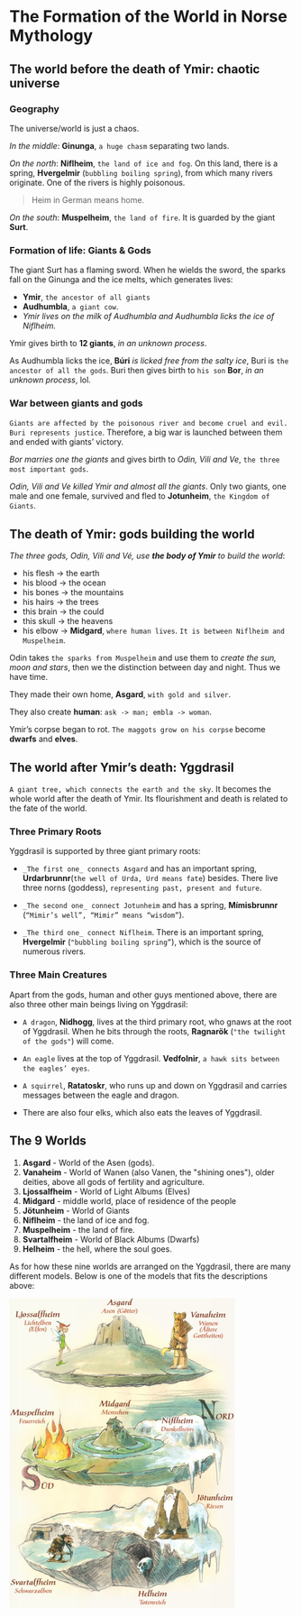 # The Formation of the World in Norse Mythology

## The world before the death of Ymir: chaotic universe

### Geography

The universe/world is just a chaos. 

_In the middle_: **Ginunga**, `a huge chasm` separating two lands.

_On the north_: **Niflheim**, `the land of ice and fog`. On this land, there is a spring, **Hvergelmir** (`bubbling boiling spring`), from which many rivers originate. One of the rivers is highly poisonous.

> Heim in German means home.

_On the south_: **Muspelheim**, `the land of fire`. It is guarded by the giant **Surt**. 

### Formation of life: Giants & Gods

The giant Surt has a flaming sword. When he wields the sword, the sparks fall on the Ginunga and the ice melts, which generates lives: 
* **Ymir**, `the ancestor of all giants`
* **Audhumbla**, `a giant cow`. 
* _Ymir lives on the milk of Audhumbla and Audhumbla licks the ice of Niflheim._

Ymir gives birth to **12 giants**, _in an unknown process_.

As Audhumbla licks the ice, **Búri** _is licked free from the salty ice_, Buri is `the ancestor of all the gods`. Buri then gives birth 
to `his son` **Bor**, _in an unknown process_, lol.

### War between giants and gods

`Giants are affected by the poisonous river and become cruel and evil. Buri represents justice`. Therefore, a big war is launched 
between them and ended with giants’ victory.

_Bor marries one the giants_ and gives birth to *Odin, Vili and Ve*, `the three most important gods`.

_Odin, Vili and Ve killed Ymir and almost all the giants_. Only two giants, one male and one female, survived and fled to **Jotunheim**, 
`the Kingdom of Giants`.

## The death of Ymir: gods building the world

_The three gods, Odin, Vili and Vé, use **the body of Ymir** to build the world_:

* his flesh -> the earth 
* his blood -> the ocean
* his bones -> the mountains
* his hairs -> the trees
* this brain -> the could 
* this skull -> the heavens
* his elbow -> **Midgard**, `where human lives`. `It is between Niflheim and Muspelheim`.

Odin takes `the sparks from Muspelheim` and use them to _create the sun, moon and stars_, then we the distinction between day and night. 
Thus we have time.

They made their own home, **Asgard**, `with gold and silver`.

They also create **human**: `ask -> man; embla -> woman`.

Ymir’s corpse began to rot. `The maggots grow on his corpse` become **dwarfs** and **elves**.

## The world after Ymir’s death: Yggdrasil

`A giant tree, which connects the earth and the sky`. It becomes the whole world after the death of Ymir. Its flourishment and death is related to the fate of the world.

### Three Primary Roots

Yggdrasil is supported by three giant primary roots:

* `_The first one_ connects Asgard` and has an important spring, **Urdarbrunnr**(`the well of Urda, Urd means fate`) besides. There live three norns (goddess), `representing past, present and future`.

* `_The second one_ connect Jotunheim` and has a spring, **Mímisbrunnr** (`“Mimir’s well”, “Mimir” means “wisdom”`).

* `_The third one_ connect Niflheim`. There is an important spring, **Hvergelmir** (`"bubbling boiling spring”`), which is the source of 
numerous rivers.

### Three Main Creatures

Apart from the gods, human and other guys mentioned above, there are also three other main beings living on Yggdrasil:

* `A dragon`, **Nidhogg**, lives at the third primary root, who gnaws at the root of Yggdrasil. When he bits through the roots, 
**Ragnarök** (`"the twilight of the gods"`) will come.

* `An eagle` lives at the top of Yggdrasil. **Vedfolnir**, `a hawk sits between the eagles’ eyes`.

* `A squirrel`, **Ratatoskr**, who runs up and down on Yggdrasil and carries messages between the eagle and dragon.

* There are also four elks, which also eats the leaves of Yggdrasil.

## The 9 Worlds

1. **Asgard** - World of the Asen (gods).
2. **Vanaheim** - World of Wanen (also Vanen, the "shining ones"), older deities, above all gods of fertility and agriculture.
3. **Ljossalfheim** - World of Light Albums (Elves)
4. **Midgard** - middle world, place of residence of the people
5. **Jötunheim** - World of Giants
6. **Niflheim** - the land of ice and fog.
7. **Muspelheim** - the land of fire.
8. **Svartalfheim** - World of Black Albums (Dwarfs)
9. **Helheim** - the hell, where the soul goes.

As for how these nine worlds are arranged on the Yggdrasil, there are many different models. Below is one of the models that fits the
descriptions above:

<img src="https://github.com/Ray-Fan/Norse-Mythology/blob/master/model_1.jpg" width="400" height="550">

